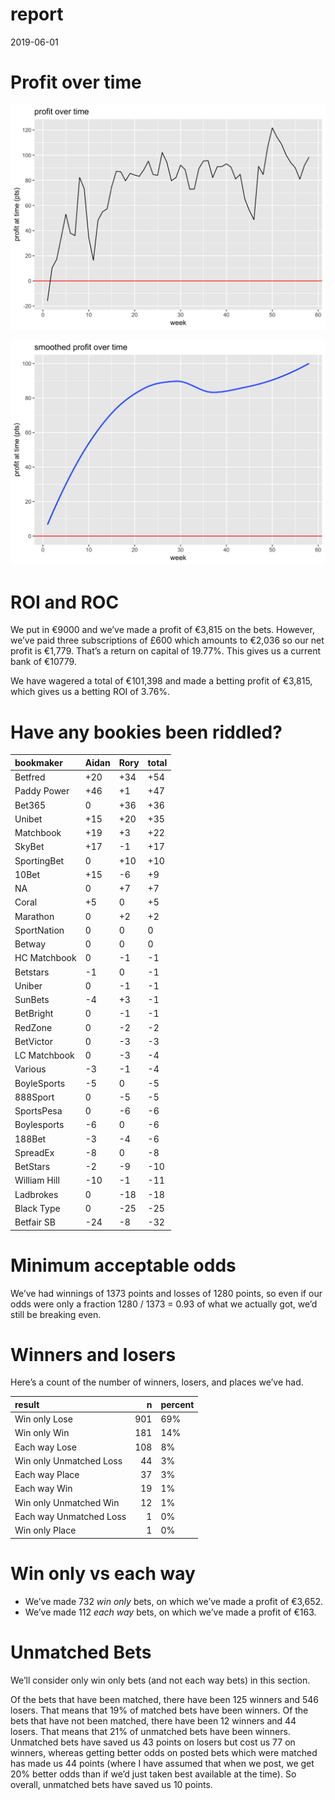 report
================
2019-06-01

# Profit over time

![](report_files/figure-gfm/profit-over-time-1.png)<!-- -->

![](report_files/figure-gfm/profit-over-time-smooth-1.png)<!-- -->

# ROI and ROC

We put in €9000 and we’ve made a profit of €3,815 on the bets. However,
we’ve paid three subscriptions of £600 which amounts to €2,036 so our
net profit is €1,779. That’s a return on capital of 19.77%. This gives
us a current bank of €10779.

We have wagered a total of €101,398 and made a betting profit of €3,815,
which gives us a betting ROI of 3.76%.

# Have any bookies been riddled?

| bookmaker    | Aidan | Rory | total |
| :----------- | :---- | :--- | :---- |
| Betfred      | \+20  | \+34 | \+54  |
| Paddy Power  | \+46  | \+1  | \+47  |
| Bet365       | 0     | \+36 | \+36  |
| Unibet       | \+15  | \+20 | \+35  |
| Matchbook    | \+19  | \+3  | \+22  |
| SkyBet       | \+17  | \-1  | \+17  |
| SportingBet  | 0     | \+10 | \+10  |
| 10Bet        | \+15  | \-6  | \+9   |
| NA           | 0     | \+7  | \+7   |
| Coral        | \+5   | 0    | \+5   |
| Marathon     | 0     | \+2  | \+2   |
| SportNation  | 0     | 0    | 0     |
| Betway       | 0     | 0    | 0     |
| HC Matchbook | 0     | \-1  | \-1   |
| Betstars     | \-1   | 0    | \-1   |
| Uniber       | 0     | \-1  | \-1   |
| SunBets      | \-4   | \+3  | \-1   |
| BetBright    | 0     | \-1  | \-1   |
| RedZone      | 0     | \-2  | \-2   |
| BetVictor    | 0     | \-3  | \-3   |
| LC Matchbook | 0     | \-3  | \-4   |
| Various      | \-3   | \-1  | \-4   |
| BoyleSports  | \-5   | 0    | \-5   |
| 888Sport     | 0     | \-5  | \-5   |
| SportsPesa   | 0     | \-6  | \-6   |
| Boylesports  | \-6   | 0    | \-6   |
| 188Bet       | \-3   | \-4  | \-6   |
| SpreadEx     | \-8   | 0    | \-8   |
| BetStars     | \-2   | \-9  | \-10  |
| William Hill | \-10  | \-1  | \-11  |
| Ladbrokes    | 0     | \-18 | \-18  |
| Black Type   | 0     | \-25 | \-25  |
| Betfair SB   | \-24  | \-8  | \-32  |

# Minimum acceptable odds

We’ve had winnings of 1373 points and losses of 1280 points, so even if
our odds were only a fraction 1280 / 1373 = 0.93 of what we actually
got, we’d still be breaking even.

# Winners and losers

Here’s a count of the number of winners, losers, and places we’ve had.

| result                  |   n | percent |
| :---------------------- | --: | :------ |
| Win only Lose           | 901 | 69%     |
| Win only Win            | 181 | 14%     |
| Each way Lose           | 108 | 8%      |
| Win only Unmatched Loss |  44 | 3%      |
| Each way Place          |  37 | 3%      |
| Each way Win            |  19 | 1%      |
| Win only Unmatched Win  |  12 | 1%      |
| Each way Unmatched Loss |   1 | 0%      |
| Win only Place          |   1 | 0%      |

# Win only vs each way

  - We’ve made 732 *win only* bets, on which we’ve made a profit of
    €3,652.
  - We’ve made 112 *each way* bets, on which we’ve made a profit of
    €163.

# Unmatched Bets

We’ll consider only win only bets (and not each way bets) in this
section.

Of the bets that have been matched, there have been 125 winners and 546
losers. That means that 19% of matched bets have been winners. Of the
bets that have not been matched, there have been 12 winners and 44
losers. That means that 21% of unmatched bets have been winners.
Unmatched bets have saved us 43 points on losers but cost us 77 on
winners, whereas getting better odds on posted bets which were matched
has made us 44 points (where I have assumed that when we post, we get
20% better odds than if we’d just taken best available at the time). So
overall, unmatched bets have saved us 10 points.
